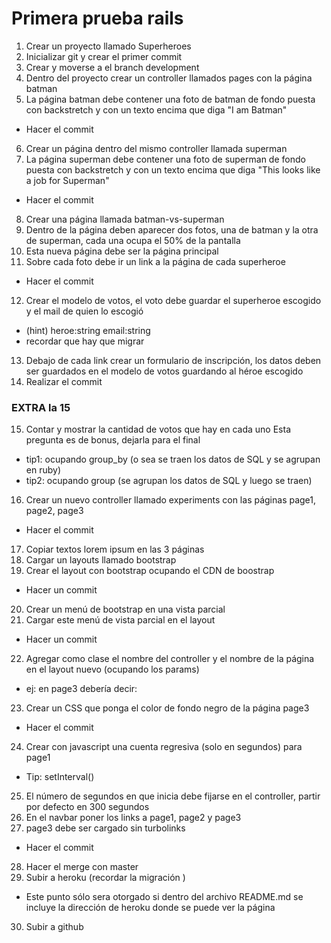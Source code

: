# Primera prueba rails
1. Crear un proyecto llamado Superheroes
2. Inicializar git y crear el primer commit
3. Crear y moverse a el branch development
4. Dentro del proyecto crear un controller llamados pages con la página batman
5. La página batman debe contener una foto de batman de fondo puesta con backstretch y con un texto encima que diga "I am Batman"
- Hacer el commit

6. Crear un página dentro del mismo controller llamada superman
7. La página superman debe contener una foto de superman de fondo puesta con backstretch y con un texto encima que diga "This looks like a job for Superman"
- Hacer el commit

8. Crear una página llamada batman-vs-superman
9. Dentro de la página deben aparecer dos fotos, una de batman y la otra de superman, cada una ocupa el 50% de la pantalla
10. Esta nueva página debe ser la página principal
11. Sobre cada foto debe ir un link a la página de cada superheroe
- Hacer el commit

12. Crear el modelo de votos, el voto debe guardar el superheroe escogido y el mail de quien lo escogió
- (hint) heroe:string email:string
- recordar que hay que migrar

13. Debajo de cada link crear un formulario de inscripción, los datos deben ser guardados en el modelo de votos guardando al héroe escogido
14. Realizar el commit
### EXTRA la 15
15. Contar y mostrar la cantidad de votos que hay en cada uno Esta pregunta es de bonus, dejarla para el final
- tip1: ocupando group_by (o sea se traen los datos de SQL y se agrupan en ruby)
- tip2: ocupando group (se agrupan los datos de SQL y luego se traen)

16. Crear un nuevo controller llamado experiments con las páginas page1, page2, page3
- Hacer el commit

17. Copiar textos lorem ipsum en las 3 páginas
18. Cargar un layouts llamado bootstrap
19. Crear el layout con bootstrap ocupando el CDN de boostrap
- Hacer un commit

20. Crear un menú de bootstrap en una vista parcial
21. Cargar este menú de vista parcial en el layout
- Hacer un commit

22. Agregar como clase el nombre del controller y el nombre de la página en el layout nuevo (ocupando los params)
- ej: en page3 debería decir:

23. Crear un CSS que ponga el color de fondo negro de la página page3
- Hacer el commit

24. Crear con javascript una cuenta regresiva (solo en segundos) para page1
- Tip: setInterval()

25. El número de segundos en que inicia debe fijarse en el controller, partir por defecto en 300 segundos
26. En el navbar poner los links a page1, page2 y page3
27. page3 debe ser cargado sin turbolinks
- Hacer el commit

28. Hacer el merge con master
29. Subir a heroku (recordar la migración )
- Este punto sólo sera otorgado si dentro del archivo README.md se incluye la dirección de heroku donde se puede ver la página

30. Subir a github
